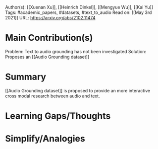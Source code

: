 Author(s): [[Xuenan Xu]], [[Heinrich Dinkel]], [[Mengyue Wu]], [[Kai Yu]]
Tags: #academic_papers, #datasets, #text_to_audio
Read on: [[May 3rd 2021]]
URL: https://arxiv.org/abs/2102.11474
# Main Contribution(s)
Problem: Text to audio grounding has not been investigated
Solution: Proposes an [[Audio Grounding dataset]]
# Summary
[[Audio Grounding dataset]] is proposed to provide an more interactive cross modal research between audio and text.

# Learning Gaps/Thoughts
# Simplify/Analogies